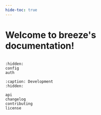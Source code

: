 ```yaml
---
hide-toc: true
---
```


# Welcome to breeze's documentation!

```{include} ../README.md

```

```{toctree}
:hidden:
config
auth

```

```{toctree}
:caption: Development
:hidden:

api
changelog
contributing
license
```
